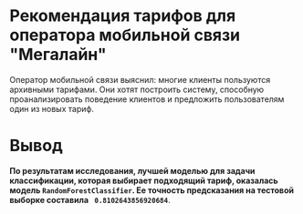 # Рекомендация тарифов для оператора мобильной связи "Мегалайн"

Оператор мобильной связи выяснил: многие клиенты пользуются архивными тарифами. Они хотят построить систему, способную проанализировать поведение клиентов и предложить пользователям один из новых тариф.


# Вывод 
**По результатам исследования, лучшей моделью для задачи классификации, которая выбирает подходящий тариф, оказалась модель `RandomForestClassifier`. Ее точность предсказания на тестовой выборке составила ` 0.8102643856920684`**.  

